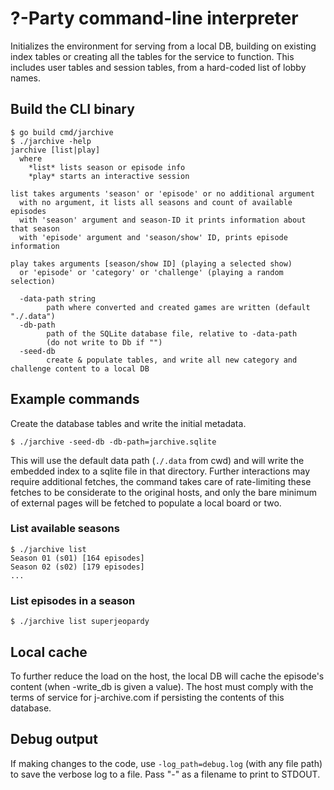 # ?-Party command-line interpreter

Initializes the environment for serving from a local DB, building on existing
index tables or creating all the tables for the service to function.  This
includes user tables and session tables, from a hard-coded list of lobby names.


## Build the CLI binary

```console
$ go build cmd/jarchive
$ ./jarchive -help
jarchive [list|play]
  where
    *list* lists season or episode info
    *play* starts an interactive session

list takes arguments 'season' or 'episode' or no additional argument
  with no argument, it lists all seasons and count of available episodes
  with 'season' argument and season-ID it prints information about that season
  with 'episode' argument and 'season/show' ID, prints episode information

play takes arguments [season/show ID] (playing a selected show)
  or 'episode' or 'category' or 'challenge' (playing a random selection)

  -data-path string
        path where converted and created games are written (default "./.data")
  -db-path
        path of the SQLite database file, relative to -data-path
        (do not write to Db if "")
  -seed-db
        create & populate tables, and write all new category and challenge content to a local DB
```


## Example commands

Create the database tables and write the initial metadata.

```console
$ ./jarchive -seed-db -db-path=jarchive.sqlite
```

This will use the default data path (`./.data` from cwd) and will write the
embedded index to a sqlite file in that directory.  Further interactions may
require additional fetches, the command takes care of rate-limiting these
fetches to be considerate to the original hosts, and only the bare minimum of
external pages will be fetched to populate a local board or two.


### List available seasons

```console
$ ./jarchive list
Season 01 (s01) [164 episodes]
Season 02 (s02) [179 episodes]
...
```


### List episodes in a season

```console
$ ./jarchive list superjeopardy
```


## Local cache

To further reduce the load on the host, the local DB will cache the episode's
content (when -write_db is given a value).  The host must comply with the terms
of service for j-archive.com if persisting the contents of this database.

## Debug output

If making changes to the code, use `-log_path=debug.log` (with any file path)
to save the verbose log to a file.  Pass "-" as a filename to print to STDOUT.


